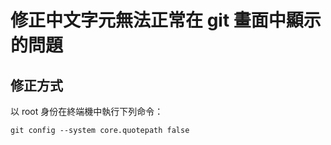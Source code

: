 #  修正中文字元無法正常在 git 畫面中顯示的問題
## 修正方式
以 root 身份在終端機中執行下列命令：
```
git config --system core.quotepath false
```
